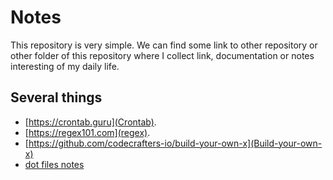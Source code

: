 # Notes

This repository is very simple. We can find some link to other repository or other folder of this repository where I collect link, documentation or notes interesting of my daily life.

## Several things

- [https://crontab.guru](Crontab).
- [https://regex101.com](regex).
- [https://github.com/codecrafters-io/build-your-own-x](Build-your-own-x)
- [dot files notes](./dotfiles/)
